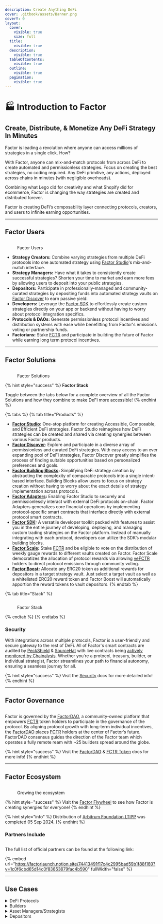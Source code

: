 ```yaml
---
description: Create Anything DeFi
cover: .gitbook/assets/Banner.png
coverY: 0
layout:
  cover:
    visible: true
    size: full
  title:
    visible: true
  description:
    visible: true
  tableOfContents:
    visible: true
  outline:
    visible: true
  pagination:
    visible: true
---
```


# 🏭 Introduction to Factor

## Create, Distribute, & Monetize Any DeFi Strategy In Minutes

Factor is leading a revolution where anyone can access millions of strategies in a single click. How?

With Factor, anyone can mix-and-match protocols from across DeFi to create automated and permissionless strategies. Focus on creating the best strategies, no coding required. Any DeFi primitive, any actions, deployed across chains in minutes (with negligible overheads).

Combining what Lego did for creativity and what Shopify did for ecommerce, Factor is changing the way strategies are created and distributed forever.

Factor is creating DeFi’s composability layer connecting protocols, creators, and users to infinite earning opportunities.

***

## Factor Users

<figure><img src=".gitbook/assets/image (1) (1) (2).png" alt=""><figcaption><p>Factor Users</p></figcaption></figure>

* **Strategy Creators:** Combine varying strategies from multiple DeFi protocols into one automated strategy using [Factor Studio](factor-studio/factor-studio/)'s mix-and-match interface.
* **Strategy Managers:** Have what it takes to consistently create successful strategies? Shorten your time to market and earn more fees by allowing users to deposit into your public strategies.
* **Depositors:** Participate in professionally-managed and community-curated strategies by depositing funds into automated strategy vaults on [Factor Discover](factor-discover/factor-discover/) to earn passive yield.
* **Developers:** Leverage the [Factor SDK](factor-sdk/factor-sdk.md) to effortlessly create custom strategies directly on your app or backend without having to worry about protocol integration specifics.
* **Protocols & DAOs:** Generate permissionless protocol incentives and distribution systems with ease while benefitting from Factor's emissions voting or partnership funds.
* **Factorians:** Stake [FCTR](governance/fctr-token/) and participate in building the future of Factor while earning long term protocol incentives.

***

## Factor Solutions

<figure><img src=".gitbook/assets/Factor_Overview_Venn.png" alt=""><figcaption><p>Factor Solutions</p></figcaption></figure>

{% hint style="success" %}
**Factor Stack**

Toggle between the tabs below for a complete overview of all the Factor Solutions and how they combine to make DeFi more accessible!
{% endhint %}

{% tabs %}
{% tab title="Products" %}
* [**Factor Studio**](factor-studio/factor-studio/)**:** One-stop platform for creating Accessible, Composable, and Efficient DeFi strategies. Factor Studio reimagines how DeFi strategies can be created and shared via creating synergies between various Factor products.
* [**Factor Discover**](factor-discover/factor-discover/): Explore and participate in a diverse array of permissionless and curated DeFi strategies. With easy access to an ever expanding pool of DeFi strategies, Factor Discover greatly simplifies the process of finding suitable opportunities based on personalized preferences and goals.
* [**Factor Building Blocks**](./#factor-building-blocks)**:** Simplifying DeFi strategy creation by abstracting the complexity of comparable protocols into a single intent-based interface. Building Blocks allow users to focus on strategy creation without having to worry about the exact details of strategy implementation across protocols.
* [**Factor Adapters**](./#factor-adapters)**:** Enabling Factor Studio to securely and permissionlessly interact with external DeFi protocols on-chain. Factor Adapters generalizes core financial operations by implementing protocol-specific smart contracts that interface directly with external protocol smart contracts.
* [**Factor SDK**](./#factor-sdk)**:** A versatile developer toolkit packed with features to assist you in the entire journey of developing, deploying, and managing custom trading strategies on the Factor platform. Instead of manually integrating with each protocol, developers can utilize the SDK’s modular building blocks.
* [**Factor Scale**](governance/factor-scale/)**:** Stake [FCTR](governance/fctr-token/#fctr) and be eligible to vote on the distribution of weekly gauge rewards to different vaults created on Factor. Factor Scale democratizes the allocation of protocol rewards via allowing [veFCTR](governance/fctr-token/#vefctr) holders to direct protocol emissions through community voting.
* [**Factor Boost**](governance/factor-boost/)**:** Allocate any ERC20 token as additional rewards for depositors in a target strategy vault. Just select a target vault as well as a whitelisted ERC20 reward token and Factor Boost will automatically apportion the reward tokens to vault depositors.
{% endtab %}

{% tab title="Stack" %}
<figure><img src=".gitbook/assets/Factor_Overview_Detailed.png" alt=""><figcaption><p>Factor Stack</p></figcaption></figure>
{% endtab %}
{% endtabs %}

### Security

With integrations across multiple protocols, Factor is a user-friendly and secure gateway to the rest of DeFi. All of Factor's smart contracts are audited by [PeckShield](security/audits/peckshield/) & [SourceHat](security/audits/sourcehat/) with live contracts being [actively monitored by Chainalysis](security/security.md#continuous-monitoring-and-incident-response). Whether you're a protocol, treasury, builder, or individual strategist, Factor streamlines your path to financial autonomy, ensuring a seamless journey for all.

{% hint style="success" %}
Visit the [Security](security/security.md) docs for more detailed info!
{% endhint %}

***

## Factor Governance

<figure><img src=".gitbook/assets/image (2) (2).png" alt=""><figcaption></figcaption></figure>

Factor is governed by the [FactorDAO](governance/factordao/), a community-owned platform that empowers [FCTR](governance/fctr-token/#fctr) token holders to participate in the governance of the protocol. By aligning protocol growth with long-term individual incentives, the [FactorDAO](governance/factordao/) places [FCTR](governance/fctr-token/#fctr) holders at the center of Factor’s future. FactorDAO consensus guides the direction of the Factor team which operates a fully remote ream with \~25 builders spread around the globe.

{% hint style="success" %}
Visit the [FactorDAO](governance/factordao/) & [FCTR Token](governance/fctr-token/) docs for more info!
{% endhint %}

***

## Factor Ecosystem

<figure><img src=".gitbook/assets/image (1) (1) (2) (1).png" alt=""><figcaption><p>Growing the ecosystem</p></figcaption></figure>

{% hint style="success" %}
Visit the [Factor Flywheel](governance/factordao/factor-flywheel.md) to see how Factor is creating synergies for everyone!
{% endhint %}

{% hint style="info" %}
Distribution of [Arbitrum Foundation LTIPP](governance/factor-scale/arbitrum-foundation-ltipp.md) was completed 05 Sep 2024.
{% endhint %}

### Partners Include

<figure><img src=".gitbook/assets/image (12) (1) (1) (1).png" alt=""><figcaption></figcaption></figure>

The full list of official partners can be found at the following link:

{% embed url="https://factorlaunch.notion.site/74413491f17c4c2995bad59b1f88f160?v=1c0f6cbd65d14c0f83853979fac4b590" fullWidth="false" %}

***

## Use Cases

<details>

<summary>DeFi Protocols</summary>

<img src=".gitbook/assets/FactorUseCase_DeFiProtocols.png" alt="" data-size="original">

Expand your product suite and grow your ecosystem. With Factor Studio, you can:

* **Boost TVL**: Offer unique strategies that lure users, promoting a cycle of increased visibility and capital inflow.
* **Diversify Revenue**: Monetize custom strategies and structures tailored to your assets, and tap into new revenue streams through incentives.
* **Maximize Reach**: Leverage Factor's extensive network to showcase your innovations to a broader audience.
* **Governance Blackholes**: Easily launch governance blackholes to kickstart ‘wars’ and bribe markets for the protocol’s native token.

</details>

<details>

<summary>Builders</summary>

<img src=".gitbook/assets/FactorUseCase_Builders.png" alt="" data-size="original">

Transform your ideas into reality using Factor Studio's user-friendly interface.

* **Versatile Creation**: Studio's modular design is not limited to traditional DeFi structures; it opens up boundless possibilities, ranging from single to multi-asset yield, with or without leverage.
* **Barrier Breakdown**: Studio's intuitive interface bridges the gap between idea and execution, allowing even those without extensive coding experience to build and deploy sophisticated DeFi strategies. This paves the way for more innovative projects entering the ecosystem.
* **Speed to Market**: Accelerate the journey to MVP and beyond with Factor Studio. Speed up your development process, enabling you to swiftly launch your project and find your product-market fit.

</details>

<details>

<summary>Asset Managers/Strategists</summary>

<img src=".gitbook/assets/FactorUseCases_AssetManagers.png" alt="" data-size="original">

Leverage Factor’s infrastructure to launch new vehicles and grow TVL:

* **Customize Offerings**: Design and oversee products and strategies tailored to specific mandates, either using the interface or the SDK.
* **Defined Permissions**: Permissions can be configured to accept deposits only from pre-approved wallet addresses. This allows the implementation of regulatory processes like KYC in compliance with your jurisdiction's requirements.
* **Automated Actions**: Factor's programmatic building blocks can automate actions like portfolio rebalancing, following predefined rules and logic for seamless execution.

</details>

<details>

<summary>Depositors</summary>

Whether you are a treasury manager, on-chain fund, or an individual, Factor serves as a gateway to a vast ecosystem of tailored opportunities and projects.

* **Customized Allocation Pathways**: Every strategy has its nuances. With Factor, you have all the tools you need to select strategies that align with your specific risk parameters, objectives, and asset inclinations.
* **Efficient Exploration with Layered Filtering**: Skip the tedious deep dives and manual sifting. Factor's advanced filters quickly direct you to the most promising strategies that match your specific criteria.
* **Stay at the Forefront**: The DeFi landscape is constantly evolving. With Factor, you're always up-to-date with the latest strategies and innovations in the ecosystem.

</details>
